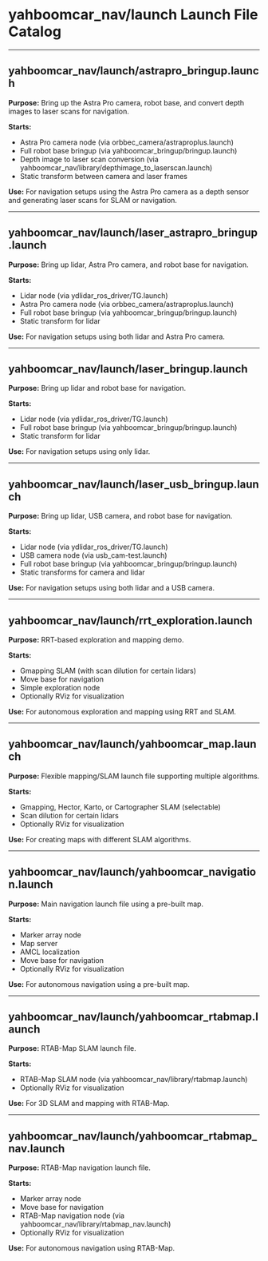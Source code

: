 # yahboomcar_nav/launch Launch File Catalog

---

## yahboomcar_nav/launch/astrapro_bringup.launch
**Purpose:** Bring up the Astra Pro camera, robot base, and convert depth images to laser scans for navigation.

**Starts:**
- Astra Pro camera node (via orbbec_camera/astraproplus.launch)
- Full robot base bringup (via yahboomcar_bringup/bringup.launch)
- Depth image to laser scan conversion (via yahboomcar_nav/library/depthimage_to_laserscan.launch)
- Static transform between camera and laser frames

**Use:** For navigation setups using the Astra Pro camera as a depth sensor and generating laser scans for SLAM or navigation.

---

## yahboomcar_nav/launch/laser_astrapro_bringup.launch
**Purpose:** Bring up lidar, Astra Pro camera, and robot base for navigation.

**Starts:**
- Lidar node (via ydlidar_ros_driver/TG.launch)
- Astra Pro camera node (via orbbec_camera/astraproplus.launch)
- Full robot base bringup (via yahboomcar_bringup/bringup.launch)
- Static transform for lidar

**Use:** For navigation setups using both lidar and Astra Pro camera.

---

## yahboomcar_nav/launch/laser_bringup.launch
**Purpose:** Bring up lidar and robot base for navigation.

**Starts:**
- Lidar node (via ydlidar_ros_driver/TG.launch)
- Full robot base bringup (via yahboomcar_bringup/bringup.launch)
- Static transform for lidar

**Use:** For navigation setups using only lidar.

---

## yahboomcar_nav/launch/laser_usb_bringup.launch
**Purpose:** Bring up lidar, USB camera, and robot base for navigation.

**Starts:**
- Lidar node (via ydlidar_ros_driver/TG.launch)
- USB camera node (via usb_cam-test.launch)
- Full robot base bringup (via yahboomcar_bringup/bringup.launch)
- Static transforms for camera and lidar

**Use:** For navigation setups using both lidar and a USB camera.

---

## yahboomcar_nav/launch/rrt_exploration.launch
**Purpose:** RRT-based exploration and mapping demo.

**Starts:**
- Gmapping SLAM (with scan dilution for certain lidars)
- Move base for navigation
- Simple exploration node
- Optionally RViz for visualization

**Use:** For autonomous exploration and mapping using RRT and SLAM.

---

## yahboomcar_nav/launch/yahboomcar_map.launch
**Purpose:** Flexible mapping/SLAM launch file supporting multiple algorithms.

**Starts:**
- Gmapping, Hector, Karto, or Cartographer SLAM (selectable)
- Scan dilution for certain lidars
- Optionally RViz for visualization

**Use:** For creating maps with different SLAM algorithms.

---

## yahboomcar_nav/launch/yahboomcar_navigation.launch
**Purpose:** Main navigation launch file using a pre-built map.

**Starts:**
- Marker array node
- Map server
- AMCL localization
- Move base for navigation
- Optionally RViz for visualization

**Use:** For autonomous navigation using a pre-built map.

---

## yahboomcar_nav/launch/yahboomcar_rtabmap.launch
**Purpose:** RTAB-Map SLAM launch file.

**Starts:**
- RTAB-Map SLAM node (via yahboomcar_nav/library/rtabmap.launch)
- Optionally RViz for visualization

**Use:** For 3D SLAM and mapping with RTAB-Map.

---

## yahboomcar_nav/launch/yahboomcar_rtabmap_nav.launch
**Purpose:** RTAB-Map navigation launch file.

**Starts:**
- Marker array node
- Move base for navigation
- RTAB-Map navigation node (via yahboomcar_nav/library/rtabmap_nav.launch)
- Optionally RViz for visualization

**Use:** For autonomous navigation using RTAB-Map. 